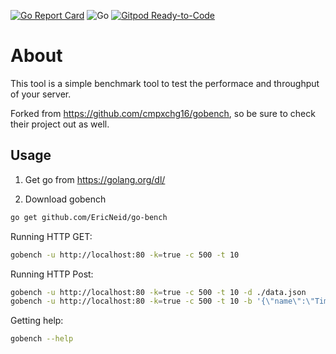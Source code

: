 <!-- markdownlint-disable MD041-->
[![Go Report Card](https://goreportcard.com/badge/github.com/EricNeid/go-bench?style=flat-square)](https://goreportcard.com/report/github.com/EricNeid/go-getdockerimage)
![Go](https://github.com/EricNeid/go-sleep/workflows/Go/badge.svg)
[![Gitpod Ready-to-Code](https://img.shields.io/badge/Gitpod-Ready--to--Code-blue?logo=gitpod)](https://gitpod.io/#https://github.com/EricNeid/go-bench)

# About

This tool is a simple benchmark tool to test the performace and throughput of your server.

Forked from <https://github.com/cmpxchg16/gobench>, so be sure to check
their project out as well.

## Usage

1. Get go from <https://golang.org/dl/>

2. Download gobench

```bash
go get github.com/EricNeid/go-bench
```

Running HTTP GET:

```bash
gobench -u http://localhost:80 -k=true -c 500 -t 10
```

Running HTTP Post:

```bash
gobench -u http://localhost:80 -k=true -c 500 -t 10 -d ./data.json
gobench -u http://localhost:80 -k=true -c 500 -t 10 -b '{\"name\":\"Timmy\"}'
```

Getting help:

```bash
gobench --help
```

